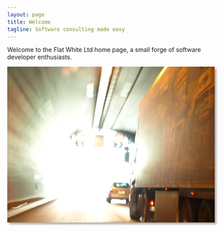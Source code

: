 ```yaml
---
layout: page
title: Welcome
tagline: Software consulting made easy
---
```


Welcome to the Flat White Ltd home page, a small forge of software developer enthusiasts.

![We are coming!](/assets/out-of-tunnel.jpg)